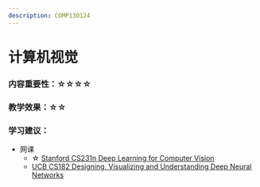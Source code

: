 ```yaml
---
description: COMP130124
---
```


# 计算机视觉

### 内容重要性：☆☆☆☆

### 教学效果：☆☆

### 学习建议：

* 网课
  * ☆ [Stanford CS231n Deep Learning for Computer Vision](https://csdiy.wiki/%E6%B7%B1%E5%BA%A6%E5%AD%A6%E4%B9%A0/CS231/)
  * [UCB CS182 Designing, Visualizing and Understanding Deep Neural Networks](https://www.bilibili.com/video/BV1PK4y1U751/?vd\_source=e5a2e11b469274b8b7536bffa8a0bfba)

